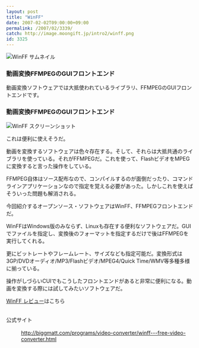 ```yaml
---
layout: post
title: "WinFF"
date: 2007-02-02T09:00:00+09:00
permalink: /2007/02/3339/
catch: http://image.moongift.jp/intro2/winff.png
id: 3325
---
```

 ![WinFF サムネイル](http://image.moongift.jp/intro2/winff.t.png "WinFF サムネイル")
  

### 動画変換FFMPEGのGUIフロントエンド
  
動画変換ソフトウェアでは大抵使われているライブラリ、FFMPEGのGUIフロントエンドです。  
<!--more-->  

### 動画変換FFMPEGのGUIフロントエンド
  

![WinFF スクリーンショット](http://image.moongift.jp/intro2/winff.png "WinFF スクリーンショット")

  

これは便利に使えそうだ。

  

動画を変換するソフトウェアは色々存在する。そして、それらは大抵共通のライブラリを使っている。それがFFMPEGだ。これを使って、FlashビデオをMPEGに変換すると言った操作をしている。

  

FFMPEG自体はソース配布なので、コンパイルするのが面倒だったり、コマンドラインアプリケーションなので指定を覚える必要があった。しかしこれを使えばそういった問題も解消される。

  

今回紹介するオープンソース・ソフトウェアはWinFF、FFMPEGフロントエンドだ。

  

WinFFはWindows版のみならず、Linuxも存在する便利なソフトウェアだ。GUIでファイルを指定し、変換後のフォーマットを指定するだけで後はFFMPEGを実行してくれる。

  

更にビットレートやフレームレート、サイズなども指定可能だ。変換形式は3GP/DVDオーディオ/MP3/Flashビデオ/MPEG4/Quick Time/WMV等多種多様に揃っている。

  

操作がしづらいCUIでもこうしたフロントエンドがあると非常に便利になる。動画を変換する際には試してみたいソフトウェアだ。

  

[WinFF レビュー](http://oss.moongift.jp/review/i-3341.html)はこちら

  
<dl>
<br><dt>公式サイト</dt>
<br><dd><a href="http://biggmatt.com/programs/video-converter/winff---free-video-converter.html" target="_blank">http://biggmatt.com/programs/video-converter/winff---free-video-converter.html</a></dd>
<br>
</dl>